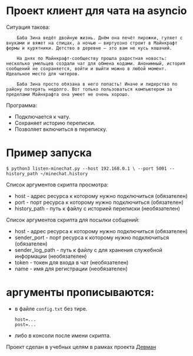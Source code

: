 # Проект клиент для чата на asyncio

Ситуация такова:
```
    Баба Зина ведёт двойную жизнь. Днём она печёт пирожки, гуляет с внуками и вяжет на спицах, а ночью – виртуозно строит в Майнкрафт фермы и курятники. Детство в деревне – это вам не кусь кошачий.

    На днях по Майнкрафт-сообществу прошла радостная новость: несколько умельцев создали чат для обмена кодами. Анонимный, история сообщений не сохраняется, войти и выйти можно в любой момент. Идеальное место для читеров.

    Баба Зина просто обязана в него попасть! Иначе и лидерство по району потерять недолго. Вот только пользоваться компьютером за пределами Майнкрафта она умеет не очень хорошо.
```

Программа:
 * Подключается к чату.
 * Сохраняет историю переписки.
 * Позволяет включиться в переписку.

# Пример запуска
`$ python3 listen-minechat.py --host 192.168.0.1 \
--port 5001 --history_path ~/minechat.history`

Список аргументов скрипта просмотра:
* host - адрес ресурса к которому нужно подключиться (обязателен)
* port - порт ресурса к которому нужно подключиться (обязателен)
* history_path - путь к файлу с историей переписки (необязателен)

Список аргументов скрипта для посылки собщений:
* host - адрес ресурса к которому нужно подключиться (обязателен)
* sender_port - порт ресурса к которому нужно подключиться (обязателен)
* sender_log_path - путь к файлу с для хранения служебной информации (необязателен)
* token - токен для входа в чат (необязателен)
* name - имя для регистрации (необязателен)


# аргументы прописываются:
- в файле `config.txt` без тире.
    ```
    host=...
    post=...
    ``` 
- либо в консоли после имени скрипта.


Проект сделан в учебных целям в рамках проекта [Девман](dvmn.org)